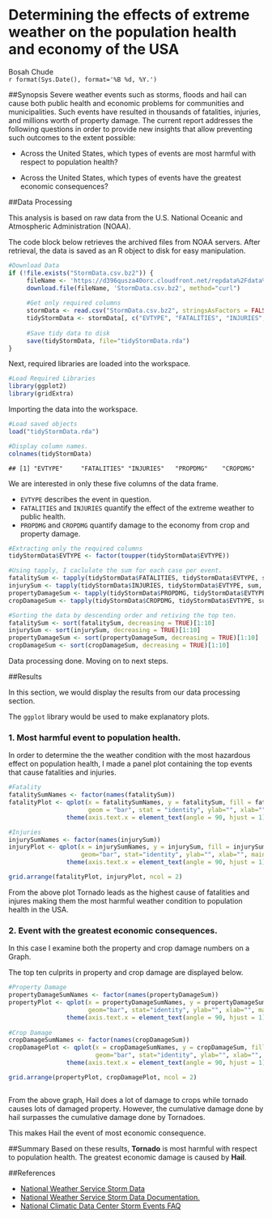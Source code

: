 # Determining the effects of extreme weather on the population health and economy of the USA
Bosah Chude  
`r format(Sys.Date(), format='%B %d, %Y.')`  


##Synopsis
Severe weather events such as storms, floods and hail can cause both public health and economic problems for communities and municipalities. Such events have resulted in thousands of fatalities, injuries, and millions worth of property damage. The current report addresses the following questions in order to provide new insights that allow preventing such outcomes to the extent possible: 

* Across the United States, which types of events are most harmful with respect to population health? 

* Across the United States, which types of events have the greatest economic consequences? 

##Data Processing

This analysis is based on raw data from the U.S. National Oceanic and Atmospheric Administration (NOAA).

The code block below retrieves the archived files from NOAA servers. After retrieval, the data is saved as an R object to disk for easy manipulation.

```r
#Download Data
if (!file.exists("StormData.csv.bz2")) {
     fileName <- 'https://d396qusza40orc.cloudfront.net/repdata%2Fdata%2FStormData.csv.bz2'
     download.file(fileName, 'StormData.csv.bz2', method="curl")
     
     #Get only required columns
     stormData <- read.csv("StormData.csv.bz2", stringsAsFactors = FALSE, header = TRUE, sep = ",") 
     tidyStormData <- stormData[, c("EVTYPE", "FATALITIES", "INJURIES", "PROPDMG", "CROPDMG")]
     
     #Save tidy data to disk
     save(tidyStormData, file="tidyStormData.rda")
}
```
Next, required libraries are loaded into the workspace.

```r
#Load Required Libraries
library(ggplot2)
library(gridExtra)
```
Importing the data into the workspace.

```r
#Load saved objects
load("tidyStormData.rda")

#Display column names.
colnames(tidyStormData)
```

```
## [1] "EVTYPE"     "FATALITIES" "INJURIES"   "PROPDMG"    "CROPDMG"
```
We are interested in only these five columns of the data frame.

* `EVTYPE` describes the event in question.
* `FATALITIES` and `INJURIES` quantify the effect of the extreme weather to public health.
* `PROPDMG` and `CROPDMG` quantify damage to the economy from crop and property damage.


```r
#Extracting only the required columns
tidyStormData$EVTYPE <- factor(toupper(tidyStormData$EVTYPE))

#Using tapply, I caclulate the sum for each case per event.
fatalitySum <- tapply(tidyStormData$FATALITIES, tidyStormData$EVTYPE, sum, na.rm = TRUE)
injurySum <- tapply(tidyStormData$INJURIES, tidyStormData$EVTYPE, sum, na.rm = TRUE)
propertyDamageSum <- tapply(tidyStormData$PROPDMG, tidyStormData$EVTYPE, sum, na.rm = TRUE)
cropDamageSum <- tapply(tidyStormData$CROPDMG, tidyStormData$EVTYPE, sum, na.rm = TRUE)

#Sorting the data by descending order and retiving the top ten.
fatalitySum <- sort(fatalitySum, decreasing = TRUE)[1:10]
injurySum <- sort(injurySum, decreasing = TRUE)[1:10]
propertyDamageSum <- sort(propertyDamageSum, decreasing = TRUE)[1:10]
cropDamageSum <- sort(cropDamageSum, decreasing = TRUE)[1:10]
```
Data processing done. Moving on to next steps.

##Results

In this section, we would display the results from our data processing section.

The `ggplot` library would be used to make explanatory plots.

### 1. Most harmful event to population health.
In order to determine the the weather condition with the most hazardous effect on population health, I made a panel plot containing the top events that cause fatalities and injuries.

```r
#Fatality
fatalitySumNames <- factor(names(fatalitySum))
fatalityPlot <- qplot(x = fatalitySumNames, y = fatalitySum, fill = fatalitySumNames, 
                      geom = "bar", stat = "identity", ylab="", xlab="", main = "Fatalities") + 
                theme(axis.text.x = element_text(angle = 90, hjust = 1), legend.position="none")

#Injuries
injurySumNames <- factor(names(injurySum))
injuryPlot <- qplot(x = injurySumNames, y = injurySum, fill = injurySumNames, 
                    geom="bar", stat="identity", ylab="", xlab="", main = "Injuries") + 
                theme(axis.text.x = element_text(angle = 90, hjust = 1), legend.position="none")

grid.arrange(fatalityPlot, injuryPlot, ncol = 2)
```

<img src="./ProjectTwo_files/figure-html/unnamed-chunk-2-1.png" title="" alt="" style="display: block; margin: auto;" />
From the above plot Tornado leads as the highest cause of fatalities and injures making them the most harmful weather condition to population health in the USA.

### 2. Event with the greatest economic consequences.
In this case I examine both the property and crop damage numbers on a Graph. 

The top ten culprits in property and crop damage are displayed below.

```r
#Property Damage
propertyDamageSumNames <- factor(names(propertyDamageSum))
propertyPlot <- qplot(x = propertyDamageSumNames, y = propertyDamageSum, fill = propertyDamageSumNames, 
                      geom="bar", stat="identity", ylab="", xlab="", main = "Property Damages") + 
                theme(axis.text.x = element_text(angle = 90, hjust = 1), legend.position="none")
     			
#Crop Damage
cropDamageSumNames <- factor(names(cropDamageSum))
cropDamagePlot <- qplot(x = cropDamageSumNames, y = cropDamageSum, fill = cropDamageSumNames,
                        geom="bar", stat="identity", ylab="", xlab="", main = "Crop Damages") + 
                theme(axis.text.x = element_text(angle = 90, hjust = 1), legend.position="none")

grid.arrange(propertyPlot, cropDamagePlot, ncol = 2)
```

<img src="./ProjectTwo_files/figure-html/unnamed-chunk-3-1.png" title="" alt="" style="display: block; margin: auto;" />

From the above graph, Hail does a lot of damage to crops while tornado causes lots of damaged property. However, the cumulative damage done by hail surpasses the cumulative damage done by Tornadoes.

This makes Hail the event of most economic consequence. 

##Summary
Based on these results, **Tornado** is most harmful with respect to population health. The greatest economic damage is caused by **Hail**.

##References
* [National Weather Service Storm Data](https://d396qusza40orc.cloudfront.net/repdata%2Fdata%2FStormData.csv.bz2)
* [National Weather Service Storm Data Documentation.](https://d396qusza40orc.cloudfront.net/repdata%2Fpeer2_doc%2Fpd01016005curr.pdf)
* [National Climatic Data Center Storm Events FAQ](https://d396qusza40orc.cloudfront.net/repdata%2Fpeer2_doc%2FNCDC%20Storm%20Events-FAQ%20Page.pdf)
